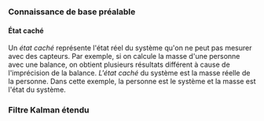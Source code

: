 ### Connaissance de base préalable
#### État caché
Un *état caché* représente l'état réel du système qu'on ne peut pas mesurer avec des capteurs. Par exemple, si on calcule la masse d'une personne avec une balance, on obtient plusieurs résultats différent à cause de l'imprécision de la balance. *L'état caché* du système est la masse réelle de la personne. Dans cette exemple, la personne est le système et la masse est l'état du système.

### Filtre Kalman étendu